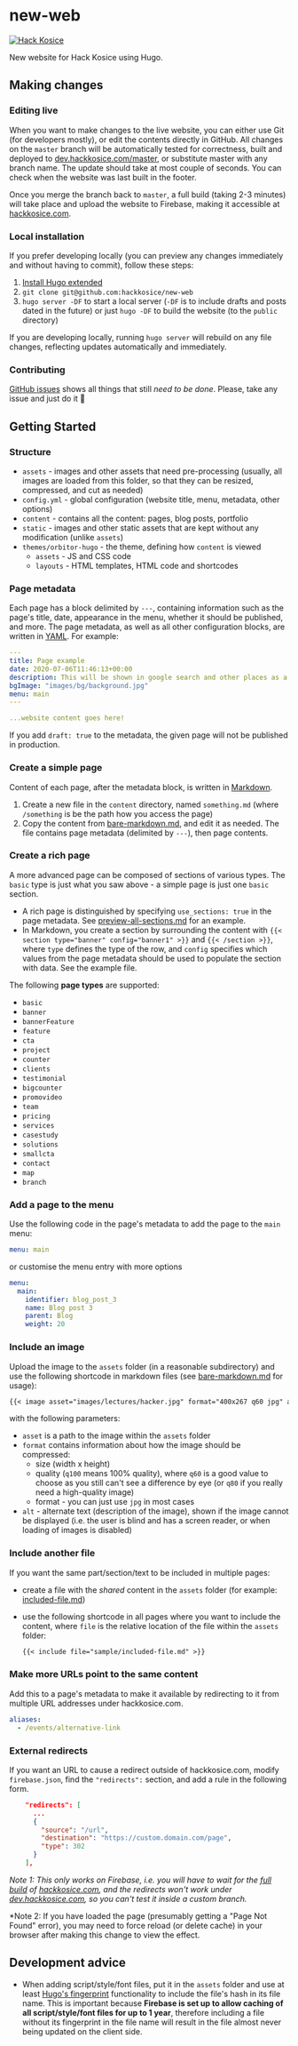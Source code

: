 # new-web

[![Hack Kosice](https://circleci.com/gh/hackkosice/new-web.svg?style=shield)](https://app.circleci.com/pipelines/github/hackkosice)

New website for Hack Kosice using Hugo.


## Making changes

### Editing live

When you want to make changes to the live website, you can either use Git (for developers mostly), or edit the contents directly in GitHub. All changes on the `master` branch will be automatically tested for correctness, built and deployed to [dev.hackkosice.com/master](https://dev.hackkosice.com/master), or substitute master with any branch name. The update should take at most couple of seconds. You can check when the website was last built in the footer.

Once you merge the branch back to `master`, a full build (taking 2-3 minutes) will take place and upload the website to Firebase, making it accessible at [hackkosice.com](https://hackkosice.com).

### Local installation

If you prefer developing locally (you can preview any changes immediately and without having to commit), follow these steps:

1.  [Install Hugo extended](https://gohugo.io/getting-started/installing/)
2.  `git clone git@github.com:hackkosice/new-web`
3.  `hugo server -DF` to start a local server (`-DF` is to include drafts and posts dated in the future) or just `hugo -DF` to build the website (to the `public` directory)

If you are developing locally, running `hugo server` will rebuild on any file changes, reflecting updates automatically and immediately.

### Contributing

[GitHub issues](https://github.com/hackkosice/new-web/issues) shows all things that still *need to be done*. Please, take any issue and just do it 🙂


## Getting Started

### Structure

- `assets` - images and other assets that need pre-processing (usually, all images are loaded from this folder, so that they can be resized, compressed, and cut as needed)
- `config.yml` - global configuration (website title, menu, metadata, other options)
- `content` - contains all the content: pages, blog posts, portfolio
- `static` - images and other static assets that are kept without any modification (unlike `assets`)
- `themes/orbitor-hugo` - the theme, defining how `content` is viewed
    - `assets` - JS and CSS code
    - `layouts` - HTML templates, HTML code and shortcodes
    
### Page metadata

Each page has a block delimited by `---`, containing information such as the page's title, date, appearance in the menu, whether it should be published, and more. The page metadata, as well as all other configuration blocks, are written in [YAML](https://github.com/Animosity/CraftIRC/wiki/Complete-idiot's-introduction-to-yaml). For example:

```yaml
---
title: Page example
date: 2020-07-06T11:46:13+00:00
description: This will be shown in google search and other places as a description.
bgImage: "images/bg/background.jpg"
menu: main
---

...website content goes here!
```

If you add `draft: true` to the metadata, the given page will not be published in production.

### Create a simple page

Content of each page, after the metadata block, is written in [Markdown](https://www.markdownguide.org/basic-syntax/).

1.  Create a new file in the `content` directory, named `something.md` (where `/something` is be the path how you access the page)
2.  Copy the content from [bare-markdown.md](https://github.com/hackkosice/new-web/blob/master/content/other/bare-markdown.md), and edit it as needed. The file contains page metadata (delimited by `---`), then page contents.

### Create a rich page

A more advanced page can be composed of sections of various types. The `basic` type is just what you saw above - a simple page is just one `basic` section.
 
- A rich page is distinguished by specifying `use_sections: true` in the page metadata. See [preview-all-sections.md](https://github.com/hackkosice/new-web/blob/master/content/other/preview-all-sections.md) for an example.
- In Markdown, you create a section by surrounding the content with `{{< section type="banner" config="banner1" >}}` and `{{< /section >}}`, where `type` defines the type of the row, and `config` specifies which values from the page metadata should be used to populate the section with data. See the example file.

The following **page types** are supported:

- `basic`
- `banner`
- `bannerFeature`
- `feature`
- `cta`
- `project`
- `counter`
- `clients`
- `testimonial`
- `bigcounter`
- `promovideo`
- `team`
- `pricing`
- `services`
- `casestudy`
- `solutions`
- `smallcta`
- `contact`
- `map`
- `branch`

### Add a page to the menu

Use the following code in the page's metadata to add the page to the `main` menu:

```yaml
menu: main
```

or customise the menu entry with more options

```yaml
menu:
  main:
    identifier: blog_post_3
    name: Blog post 3
    parent: Blog
    weight: 20
```

### Include an image

Upload the image to the `assets` folder (in a reasonable subdirectory) and use the following shortcode in markdown files (see [bare-markdown.md](https://github.com/hackkosice/new-web/blob/master/content/other/bare-markdown.md) for usage):

```markdown
{{< image asset="images/lectures/hacker.jpg" format="400x267 q60 jpg" alt="Hacker" >}}
```

with the following parameters:

- `asset` is a path to the image within the `assets` folder
- `format` contains information about how the image should be compressed:
    - size (width x height)
    - quality (`q100` means 100% quality), where `q60` is a good value to choose as you still can't see a difference by eye (or `q80` if you really need a high-quality image)
    - format - you can just use `jpg` in most cases
- `alt` - alternate text (description of the image), shown if the image cannot be displayed (i.e. the user is blind and has a screen reader, or when loading of images is disabled)

### Include another file

If you want the same part/section/text to be included in multiple pages:

- create a file with the *shared* content in the `assets` folder (for example: [included-file.md](https://github.com/hackkosice/new-web/blob/master/assets/sample/included-file.md))
- use the following shortcode in all pages where you want to include the content, where `file` is the relative location of the file within the `assets` folder:
    
    ```markdown
    {{< include file="sample/included-file.md" >}}
    ```

### Make more URLs point to the same content

Add this to a page's metadata to make it available by redirecting to it from multiple URL addresses under hackkosice.com.

```yaml
aliases:
  - /events/alternative-link
```

### External redirects

If you want an URL to cause a redirect outside of hackkosice.com, modify `firebase.json`, find the `"redirects":` section, and add a rule in the following form.

```json
    "redirects": [
      ...
      {
        "source": "/url",
        "destination": "https://custom.domain.com/page",
        "type": 302
      }
    ],
```

*Note 1: This only works on Firebase, i.e. you will have to wait for the [full build](#editing-live) of [hackkosice.com](https://hackkosice.com), and the redirects won't work under [dev.hackkosice.com](https://dev.hackkosice.com), so you can't test it inside a custom branch.*

*Note 2: If you have loaded the page (presumably getting a "Page Not Found" error), you may need to force reload (or delete cache) in your browser after making this change to view the effect.


## Development advice

- When adding script/style/font files, put it in the `assets` folder and use at least [Hugo's fingerprint](https://gohugo.io/hugo-pipes/fingerprint/) functionality to include the file's hash in its file name. This is important because **Firebase is set up to allow caching of all script/style/font files for up to 1 year**, therefore including a file without its fingerprint in the file name will result in the file almost never being updated on the client side.
